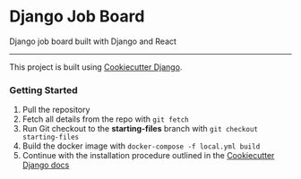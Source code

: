 # Django Job Board

Django job board built with Django and React

---

This project is built using [Cookiecutter Django](http://cookiecutter-django.readthedocs.io).

### Getting Started

1. Pull the repository
2. Fetch all details from the repo with `git fetch`
3. Run Git checkout to the **starting-files** branch with `git checkout starting-files`
4. Build the docker image with `docker-compose -f local.yml build`
5. Continue with the installation procedure outlined in the [Cookiecutter Django docs](https://cookiecutter-django.readthedocs.io/en/latest/developing-locally-docker.html)




